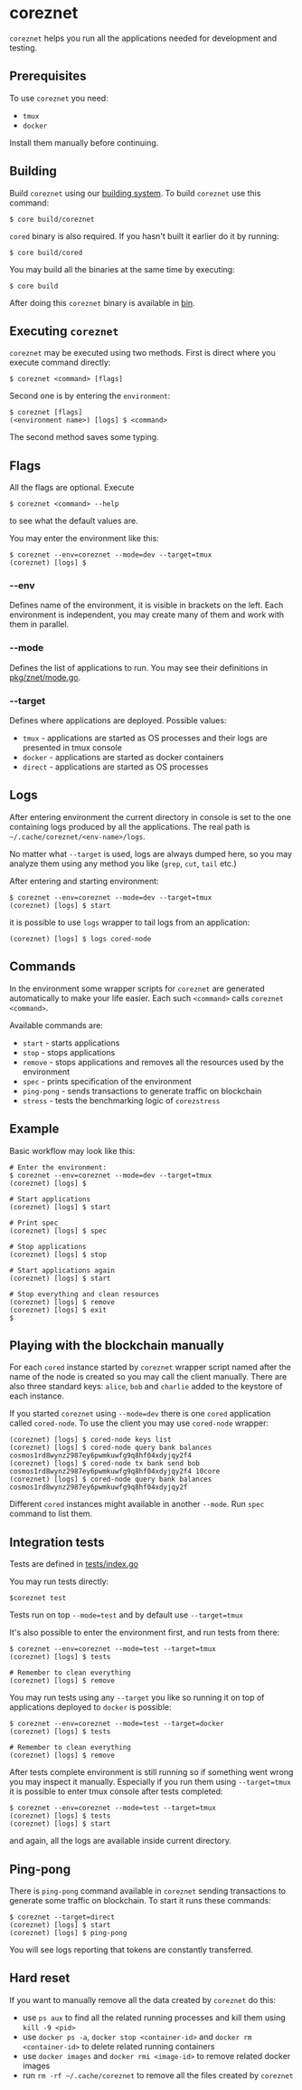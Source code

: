 # coreznet
`coreznet` helps you run all the applications needed for development and testing.

## Prerequisites
To use `coreznet` you need:
- `tmux`
- `docker`

Install them manually before continuing.

## Building

Build `coreznet` using our [building system](../../../build).
To build `coreznet` use this command:

```
$ core build/coreznet
```

`cored` binary is also required. If you hasn't built it earlier do it by running:

```
$ core build/cored
```

You may build all the binaries at the same time by executing:

```
$ core build
```

After doing this `coreznet` binary is available in [bin](../../../bin).

## Executing `coreznet`

`coreznet` may be executed using two methods.
First is direct where you execute command directly:

```
$ coreznet <command> [flags]
```

Second one is by entering the `environment`:

```
$ coreznet [flags]
(<environment name>) [logs] $ <command> 
```

The second method saves some typing.

## Flags

All the flags are optional. Execute

```
$ coreznet <command> --help
```

to see what the default values are.

You may enter the environment like this:

```
$ coreznet --env=coreznet --mode=dev --target=tmux
(coreznet) [logs] $
```

### --env

Defines name of the environment, it is visible in brackets on the left.
Each environment is independent, you may create many of them and work with them in parallel.

### --mode

Defines the list of applications to run. You may see their definitions in [pkg/znet/mode.go](../../pkg/znet/mode.go).

### --target

Defines where applications are deployed. Possible values:
- `tmux` - applications are started as OS processes and their logs are presented in tmux console
- `docker` - applications are started as docker containers
- `direct` - applications are started as OS processes

## Logs

After entering environment the current directory in console is set to the one
containing logs produced by all the applications. The real path is `~/.cache/coreznet/<env-name>/logs`.

No matter what `--target` is used, logs are always dumped here, so you may analyze them using any method you like (`grep`, `cut`, `tail` etc.)

After entering and starting environment:

```
$ coreznet --env=coreznet --mode=dev --target=tmux
(coreznet) [logs] $ start
```

it is possible to use `logs` wrapper to tail logs from an application:

```
(coreznet) [logs] $ logs cored-node
```

## Commands

In the environment some wrapper scripts for `coreznet` are generated automatically to make your life easier.
Each such `<command>` calls `coreznet <command>`.

Available commands are:
- `start` - starts applications
- `stop` - stops applications
- `remove` - stops applications and removes all the resources used by the environment
- `spec` - prints specification of the environment
- `ping-pong` - sends transactions to generate traffic on blockchain
- `stress` - tests the benchmarking logic of `corezstress`

## Example

Basic workflow may look like this:

```
# Enter the environment:
$ coreznet --env=coreznet --mode=dev --target=tmux
(coreznet) [logs] $

# Start applications
(coreznet) [logs] $ start

# Print spec
(coreznet) [logs] $ spec

# Stop applications
(coreznet) [logs] $ stop

# Start applications again
(coreznet) [logs] $ start

# Stop everything and clean resources
(coreznet) [logs] $ remove
(coreznet) [logs] $ exit
$
```

## Playing with the blockchain manually

For each `cored` instance started by `coreznet` wrapper script named after the name of the node is created so you may call the client manually.
There are also three standard keys: `alice`, `bob` and `charlie` added to the keystore of each instance.

If you started `coreznet` using `--mode=dev` there is one `cored` application called `cored-node`.
To use the client you may use `cored-node` wrapper:

```
(coreznet) [logs] $ cored-node keys list
(coreznet) [logs] $ cored-node query bank balances cosmos1rd8wynz2987ey6pwmkuwfg9q8hf04xdyjqy2f4
(coreznet) [logs] $ cored-node tx bank send bob cosmos1rd8wynz2987ey6pwmkuwfg9q8hf04xdyjqy2f4 10core
(coreznet) [logs] $ cored-node query bank balances cosmos1rd8wynz2987ey6pwmkuwfg9q8hf04xdyjqy2f
```

Different `cored` instances might available in another `--mode`. Run `spec` command to list them.

## Integration tests

Tests are defined in [tests/index.go](../../tests/index.go)

You may run tests directly:

```
$coreznet test
```

Tests run on top `--mode=test` and by default use `--target=tmux`

It's also possible to enter the environment first, and run tests from there:

```
$ coreznet --env=coreznet --mode=test --target=tmux
(coreznet) [logs] $ tests

# Remember to clean everything
(coreznet) [logs] $ remove
```

You may run tests using any `--target` you like so running it on top of applications deployed to `docker` is possible:

```
$ coreznet --env=coreznet --mode=test --target=docker
(coreznet) [logs] $ tests

# Remember to clean everything
(coreznet) [logs] $ remove
```

After tests complete environment is still running so if something went wrong you may inspect it manually.
Especially if you run them using `--target=tmux` it is possible to enter tmux console after tests completed:

```
$ coreznet --env=coreznet --mode=test --target=tmux
(coreznet) [logs] $ tests
(coreznet) [logs] $ start
```

and again, all the logs are available inside current directory.

## Ping-pong

There is `ping-pong` command available in `coreznet` sending transactions to generate some traffic on blockchain.
To start it runs these commands:

```
$ coreznet --target=direct
(coreznet) [logs] $ start
(coreznet) [logs] $ ping-pong
```

You will see logs reporting that tokens are constantly transferred.

## Hard reset

If you want to manually remove all the data created by `coreznet` do this:
- use `ps aux` to find all the related running processes and kill them using `kill -9 <pid>`
- use `docker ps -a`, `docker stop <container-id>` and `docker rm <container-id>` to delete related running containers
- use `docker images` and `docker rmi <image-id>` to remove related docker images 
- run `rm -rf ~/.cache/coreznet` to remove all the files created by `coreznet`
